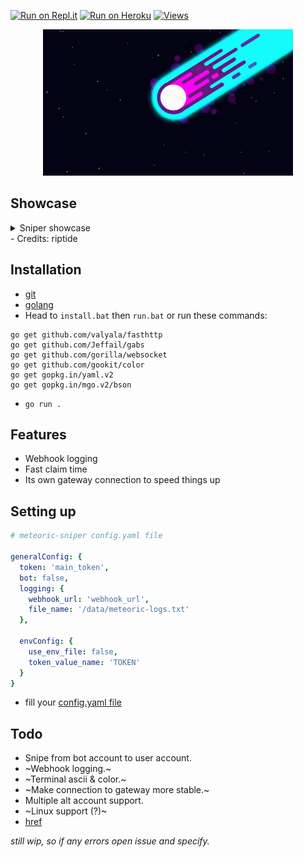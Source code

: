 [![Run on Repl.it](https://repl.it/badge/github/azaelgg/meteoric)](https://repl.it/github/azaelgg/meteoric) 
[![Run on Heroku](https://www.herokucdn.com/deploy/button.svg)](https://heroku.com/deploy?template=https://github.com/azaelgg/meteoric/tree/heroku)
[![Views](https://hits.seeyoufarm.com/api/count/incr/badge.svg?url=https://github.com/azaelgg/meteoric)](https://hits.seeyoufarm.com)

<p align="center">
    <img src="meteoric.gif" alt="animated"/>
</p>

## Showcase
  <details>
    <summary>Sniper showcase</summary>

  ![](https://i.imgur.com/Lg2TNQh.gif)
  </details>
 - Credits: riptide

## Installation

- [git](https://git-scm.com/download)
- [golang](https://golang.org/dl/)
- Head to `install.bat` then `run.bat` or run these commands:

```
go get github.com/valyala/fasthttp
go get github.com/Jeffail/gabs
go get github.com/gorilla/websocket
go get github.com/gookit/color
go get gopkg.in/yaml.v2
go get gopkg.in/mgo.v2/bson
```

- `go run .`

## Features

- Webhook logging
- Fast claim time
- Its own gateway connection to speed things up

## Setting up

```yaml
# meteoric-sniper config.yaml file

generalConfig: {
  token: 'main_token',
  bot: false,
  logging: {
    webhook_url: 'webhook_url',
    file_name: '/data/meteoric-logs.txt'
  },

  envConfig: {
    use_env_file: false,
    token_value_name: 'TOKEN'
  }
}
```

- fill your [config.yaml file](https://github.com/azaelgg/meteoric/blob/main/config.yaml)

## Todo

- Snipe from bot account to user account.
- ~Webhook logging.~
- ~Terminal ascii & color.~
- ~Make connection to gateway more stable.~
- Multiple alt account support.
- ~Linux support (?)~
- [href](https://github.com/azaelgg/meteoric/blob/main/discord/gateway.go#L57)


_still wip, so if any errors open issue and specify._
